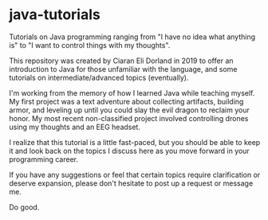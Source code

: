 # java-tutorials
Tutorials on Java programming ranging from "I have no idea what anything is" to "I want to control things with my thoughts".

This repository was created by Ciaran Eli Dorland in 2019 to offer an introduction to Java for those unfamiliar with the language,
and some tutorials on intermediate/advanced topics (eventually).

I'm working from the memory of how I learned Java while teaching myself. My first project was a text adventure about collecting artifacts, building armor, and leveling up until you could slay the evil dragon to reclaim your honor.
My most recent non-classified project involved controlling drones using my thoughts and an EEG headset.

I realize that this tutorial is a little fast-paced, but you should be able to keep it and look back on the topics I discuss here as you move forward in your programming career.

If you have any suggestions or feel that certain topics require clarification or deserve expansion, please don't hesitate to post up a request or message me.

Do good.
